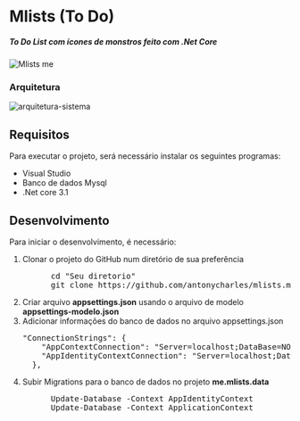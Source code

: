 # Mlists (To Do)
##### To Do List com ícones de monstros feito com .Net Core
![Mlists me](https://user-images.githubusercontent.com/24979597/89239321-386f8280-d5cf-11ea-81c6-cd37bc5cefc7.gif)

### Arquitetura
![arquitetura-sistema](https://user-images.githubusercontent.com/24979597/91216365-325f5400-e6ec-11ea-9c21-d43698b85f7c.png)

## Requisitos
Para executar o projeto, será necessário instalar os seguintes programas:

<ul>
  <li>Visual Studio</li>
  <li>Banco de dados Mysql</li>
  <li>.Net core 3.1</li>
</ul>

## Desenvolvimento

Para iniciar o desenvolvimento, é necessário:
<ol>
  <li>
    Clonar o projeto do GitHub num diretório de sua preferência
    <pre>
      cd "Seu diretorio"
      git clone https://github.com/antonycharles/mlists.me.git</pre>
  </li>
  <li>
    Criar arquivo <b>appsettings.json</b> usando o arquivo de modelo <b>appsettings-modelo.json</b>
  </li>
  <li>
    Adicionar informações do banco de dados no arquivo appsettings.json
    <pre>"ConnectionStrings": {
    "AppContextConnection": "Server=localhost;DataBase=NOME_BANCO_DE_DADOS;Uid=root;Pwd=SENHA_BANCO_DE_DADOS",
    "AppIdentityContextConnection": "Server=localhost;DataBase=NOME_BANCO_DE_DADOS;Uid=root;Pwd=SENHA_BANCO_DE_DADOS"
  },</pre>
  </li>
  <li>
    Subir Migrations para o banco de dados no projeto <b>me.mlists.data</b>
    <pre>
      Update-Database -Context AppIdentityContext
      Update-Database -Context ApplicationContext</pre>
  </li>
</ol>
